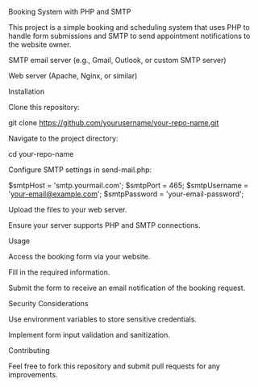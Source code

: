 Booking System with PHP and SMTP

This project is a simple booking and scheduling system that uses PHP to handle form submissions and SMTP to send appointment notifications to the website owner.


SMTP email server (e.g., Gmail, Outlook, or custom SMTP server)

Web server (Apache, Nginx, or similar)

Installation

Clone this repository:

git clone https://github.com/yourusername/your-repo-name.git

Navigate to the project directory:

cd your-repo-name

Configure SMTP settings in send-mail.php:

$smtpHost = 'smtp.yourmail.com';
$smtpPort = 465;
$smtpUsername = 'your-email@example.com';
$smtpPassword = 'your-email-password';

Upload the files to your web server.

Ensure your server supports PHP and SMTP connections.

Usage

Access the booking form via your website.

Fill in the required information.

Submit the form to receive an email notification of the booking request.

Security Considerations

Use environment variables to store sensitive credentials.

Implement form input validation and sanitization.

Contributing

Feel free to fork this repository and submit pull requests for any improvements.
